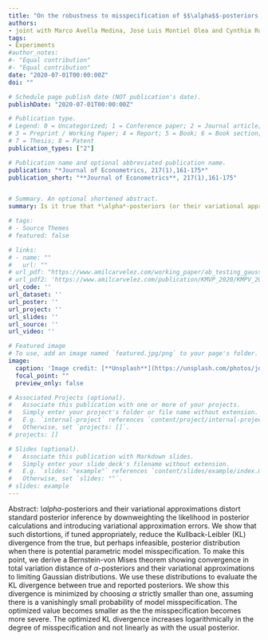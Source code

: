 ```yaml
---
title: "On the robustness to misspecification of $$\alpha$$-posteriors and their variational  approximations"
authors:
- joint with Marco Avella Medina, José Luis Montiel Olea and Cynthia Rush
tags:
- Experiments
#author_notes:
#- "Equal contribution"
#- "Equal contribution"
date: "2020-07-01T00:00:00Z"
doi: ""

# Schedule page publish date (NOT publication's date).
publishDate: "2020-07-01T00:00:00Z"

# Publication type.
# Legend: 0 = Uncategorized; 1 = Conference paper; 2 = Journal article;
# 3 = Preprint / Working Paper; 4 = Report; 5 = Book; 6 = Book section;
# 7 = Thesis; 8 = Patent
publication_types: ["2"]

# Publication name and optional abbreviated publication name.
publication: "*Journal of Econometrics, 217(1),161-175*"
publication_short: "**Journal of Econometrics**, 217(1),161-175"


# Summary. An optional shortened abstract.
summary: Is it true that *\alpha*-posteriors (or their variational approximations) are more robust-to-misspecification than standard Bayesian inference? We provide a positive answer using a framework that follows Gustafson (2001). 

# tags:
# - Source Themes
# featured: false

# links:
# - name: ""
#   url: ""
# url_pdf: "https://www.amilcarvelez.com/working_paper/ab_testing_gaussian_prior/AMMV_2021_submitted.pdf"
# url_pdf2: 'https://www.amilcarvelez.com/publication/KMVP_2020/KMPV_2020Appendix.pdf'
url_code: ''
url_dataset: ''
url_poster: ''
url_project: ''
url_slides: ''
url_source: ''
url_video: ''

# Featured image
# To use, add an image named `featured.jpg/png` to your page's folder. 
image:
  caption: 'Image credit: [**Unsplash**](https://unsplash.com/photos/jdD8gXaTZsc)'
  focal_point: ""
  preview_only: false

# Associated Projects (optional).
#   Associate this publication with one or more of your projects.
#   Simply enter your project's folder or file name without extension.
#   E.g. `internal-project` references `content/project/internal-project/index.md`.
#   Otherwise, set `projects: []`.
# projects: []

# Slides (optional).
#   Associate this publication with Markdown slides.
#   Simply enter your slide deck's filename without extension.
#   E.g. `slides: "example"` references `content/slides/example/index.md`.
#   Otherwise, set `slides: ""`.
# slides: example
---
```

Abstract: *\alpha*-posteriors and their variational approximations distort standard posterior inference by downweighting the likelihood in posterior calculations and introducing variational approximation errors. We show that such distortions, if tuned appropriately, reduce the Kullback-Leibler (KL) divergence from the true, but perhaps infeasible, posterior distribution when there is potential parametric model misspecification. To make this point, we derive a Bernstein-von Mises theorem showing convergence in total variation distance of $\alpha$-posteriors and their variational approximations to limiting Gaussian distributions. We use these distributions to evaluate the KL divergence between true and reported posteriors. We show this divergence is minimized by choosing $\alpha$ strictly smaller than one, assuming there is a vanishingly small probability of model misspecification. The optimized value becomes smaller as the the misspecification becomes more severe. The optimized KL divergence increases logarithmically in the degree of misspecification and not linearly as with the usual posterior.
